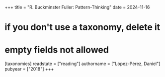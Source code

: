 +++
title = "R. Buckminster Fuller: Pattern-Thinking"
date = 2024-11-16
# if you don't use a taxonomy, delete it
# empty fields not allowed
[taxonomies]
  readstate = ["reading"]
  authorname = ["López-Pérez, Daniel"]
  pubyear = ["2018"]
+++


